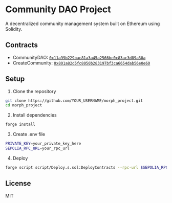 # Community DAO Project

A decentralized community management system built on Ethereum using Solidity.

## Contracts

- CommunityDAO: [`0x11a99b229bac81a3a45a2566bc0c83ac3d89a30a`](https://sepolia.etherscan.io/address/0x11a99b229bac81a3a45a2566bc0c83ac3d89a30a)
- CreateCommunity: [`0x801a82d5fc8050b283197bf3ca6654dab56e0e60`](https://sepolia.etherscan.io/address/0x801a82d5fc8050b283197bf3ca6654dab56e0e60)

## Setup

1. Clone the repository
```bash
git clone https://github.com/YOUR_USERNAME/morph_project.git
cd morph_project
```

2. Install dependencies
```bash
forge install
```

3. Create .env file
```bash
PRIVATE_KEY=your_private_key_here
SEPOLIA_RPC_URL=your_rpc_url
```

4. Deploy
```bash
forge script script/Deploy.s.sol:DeployContracts --rpc-url $SEPOLIA_RPC_URL --broadcast
```

## License
MIT
```
